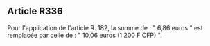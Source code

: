 Article R336
----
Pour l'application de l'article R. 182, la somme de : " 6,86 euros " est
remplacée par celle de : " 10,06 euros (1 200 F CFP) ".
